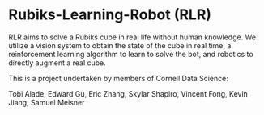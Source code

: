 # Rubiks-Learning-Robot (RLR)

RLR aims to solve a Rubiks cube in real life without human knowledge. 
We utilize a vision system to obtain the state of the cube in real time,
a reinforcement learning algorithm to learn to solve the bot,
and robotics to directly augment a real cube.

This is a project undertaken by members of Cornell Data Science:

Tobi Alade, Edward Gu, Eric Zhang, Skylar Shapiro, Vincent Fong, Kevin Jiang, Samuel Meisner 

